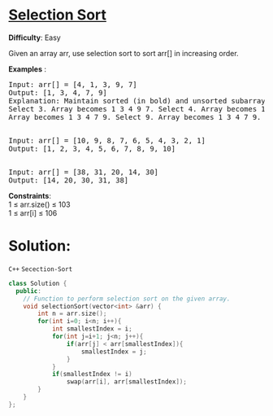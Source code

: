 # [Selection Sort](https://www.geeksforgeeks.org/problems/selection-sort/1)  
**Difficulty**: Easy  

Given an array arr, use selection sort to sort arr[] in increasing order.  

**Examples** :  
<pre>
Input: arr[] = [4, 1, 3, 9, 7]  
Output: [1, 3, 4, 7, 9]  
Explanation: Maintain sorted (in bold) and unsorted subarrays. Select 1. Array becomes  1 4 3 9 7.
Select 3. Array becomes 1 3 4 9 7. Select 4. Array becomes 1 3 4 9 7. Select 7. 
Array becomes 1 3 4 7 9. Select 9. Array becomes 1 3 4 7 9.    
</pre>  
<pre>  
Input: arr[] = [10, 9, 8, 7, 6, 5, 4, 3, 2, 1]  
Output: [1, 2, 3, 4, 5, 6, 7, 8, 9, 10]  
</pre>  
<pre>  
Input: arr[] = [38, 31, 20, 14, 30]  
Output: [14, 20, 30, 31, 38]  
</pre>  
**Constraints**:  
1 ≤ arr.size() ≤ 103  
1 ≤ arr[i] ≤ 106  

# Solution: 
  `C++` `Secection-Sort`  
```cpp
class Solution {
  public:
    // Function to perform selection sort on the given array.
    void selectionSort(vector<int> &arr) {
        int n = arr.size();
        for(int i=0; i<n; i++){
            int smallestIndex = i;
            for(int j=i+1; j<n; j++){
                if(arr[j] < arr[smallestIndex]){
                    smallestIndex = j;
                }
            }
            if(smallestIndex != i)
                swap(arr[i], arr[smallestIndex]);
        }
    }
};
```
